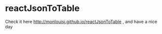 # reactJsonToTable

Check it here http://monlouisj.github.io/reactJsonToTable
, and have a nice day

